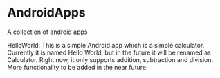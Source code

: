 # AndroidApps
A collection of android apps

HelloWorld: This is a simple Android app which is a simple calculator. Currently it is named Hello World, but in the future it will be renamed as Calculator. Right now, it only supports addition, subtraction and division. More functionality to be added in the near future.
